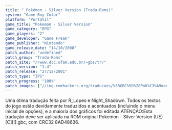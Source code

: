 ```yaml
---
title: " Pokémon - Silver Version (Tradu-Roms)"
system: "Game Boy Color"
platform: "Portátil"
game_title: "Pokemon - Silver Version"
game_category: "RPG"
game_players: "2"
game_developer: "Game Freak"
game_publisher: "Nintendo"
game_release_date: "14/10/2000"
patch_author: "undefined"
patch_group: "Tradu-Roms"
patch_site: "//www.dcc.ufam.edu.br/~gbs/tr/"
patch_version: "1.4"
patch_release: "27/12/2001"
patch_type: "IPS"
patch_progress: "100%"
patch_images: ["//img.romhackers.org/traducoes/%5BGBC%5D%20Pok%C3%A9mon%20-%20Silver%20Version%20-%20Tradu-Roms%20-%201.png","//img.romhackers.org/traducoes/%5BGBC%5D%20Pok%C3%A9mon%20-%20Silver%20Version%20-%20Tradu-Roms%20-%202.png","//img.romhackers.org/traducoes/%5BGBC%5D%20Pok%C3%A9mon%20-%20Silver%20Version%20-%20Tradu-Roms%20-%203.png"]
---
```

Uma ótima tradução feita por R_Lopes e Night_Shadown. Todos os textos do jogo estão devidamente traduzidos e acentuados (incluindo o menu inicial de opções), e a maioria dos gráficos foi editada.ATENÇÃO:Esta tradução deve ser aplicada na ROM original Pokemon - Silver Version (UE) [C][!].gbc, com CRC32 8AD48636.